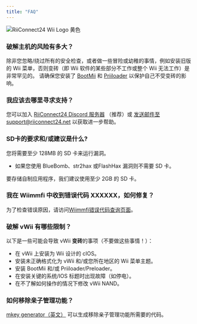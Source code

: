 ```yaml
---
title: "FAQ"
---
```


![RiiConnect24 Wii Logo 黄色](/images/Wii_Yellow_Gray.jpg)

### 破解主机的风险有多大？
除非您忽略/绕过所有的安全检查，或者做一些冒险或幼稚的事情，例如安装旧版的 Wii 菜单，否则变砖（即 Wii 软件的某些部分不工作或整个 Wii 无法工作）是非常罕见的。 请确保您安装了 [BootMii](bootmii) 和 [Priiloader](priiloader) 以保护自己不受变砖的影响。

### 我应该去哪里寻求支持？
您可以加入 [RiiConnect24 Discord 服务器](https://discord.gg/rc24) （推荐）或 [发送邮件至 support@riiconnect24.net](mailto:support@riiconnect24.net) 以获取进一步帮助。

### SD卡的要求和/或建议是什么?
您将需要至少 128MB 的 SD 卡来运行漏洞。

- 如果您使用 BlueBomb、str2hax 或FlashHax 漏洞则不需要 SD 卡。

要存储自制应用程序，我们建议使用至少 2GB 的 SD 卡。

### 我在 Wiimmfi 中收到错误代码 XXXXXX，如何修复？
为了检查错误原因，请访问[Wiimmfi错误代码查询页面](https://wiimmfi.de/error)。

### 破解 vWii 有哪些限制？
以下是一些可能会导致 vWii **变砖**的事项（不要做这些事情！）：
* 在 vWii 上安装为 Wii 设计的 cIOS。
* 安装未正确格式化为 vWii 和/或您所在地区的 Wii 菜单主题。
* 安装 BootMii 和/或 Priiloader/Preloader。
* 在安装关键的系统/IOS 标题时出现故障（如停电）。
* 在不了解如何操作的情况下修改 vWii NAND。

### 如何移除亲子管理功能？
[mkey generator（英文）](https://mkey.salthax.org) 可以生成移除亲子管理功能所需要的代码。
